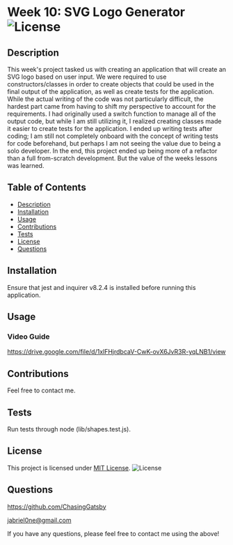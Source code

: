 # Week 10: SVG Logo Generator ![License](https://img.shields.io/badge/License-MIT-yellow.svg)
  ## Description
  This week's project tasked us with creating an application that will create an SVG logo based on user input. We were required to use constructors/classes in order to create objects that could be used in the final output of the application, as well as create tests for the application.
  While the actual writing of the code was not particularly difficult, the hardest part came from having to shift my perspective to account for the requirements. I had originally used a switch function to manage all of the output code, but while I am still utilizing it, I realized creating classes made it easier to create tests for the application.
  I ended up writing tests after coding; I am still not completely onboard with the concept of writing tests for code beforehand, but perhaps I am not seeing the value due to being a solo developer.
  In the end, this project ended up being more of a refactor than a full from-scratch development. But the value of the weeks lessons was learned.

  ## Table of Contents
  - [Description](#description)
  - [Installation](#installation)
  - [Usage](#usage)
  - [Contributions](#contributions)
  - [Tests](#tests)
  - [License](#license)
  - [Questions](#questions)

  ## Installation
  Ensure that jest and inquirer v8.2.4 is installed before running this application.

  ## Usage
  ### Video Guide
  https://drive.google.com/file/d/1xlFHjrdbcaV-CwK-ovX6JvR3R-yqLNB1/view

  ## Contributions
  Feel free to contact me.

  ## Tests
  Run tests through node (lib/shapes.test.js).

  ## License

This project is licensed under [MIT License](https://opensource.org/licenses/MIT). ![License](https://img.shields.io/badge/License-MIT-yellow.svg)

  ## Questions
  https://github.com/ChasingGatsby

  jabriel0ne@gmail.com

  If you have any questions, please feel free to contact me using the above!
